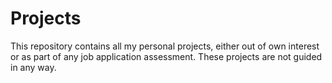 # Projects

This repository contains all my personal projects, either out of own interest or as part of any job application assessment.
These projects are not guided in any way.
